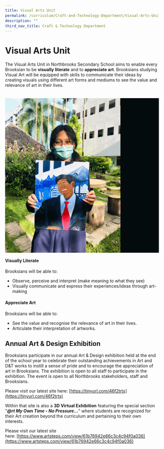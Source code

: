 ```yaml
---
title: Visual Arts Unit
permalink: /curriculum/Craft-and-Technology-Department/Visual-Arts-Unit/permalink/
description: ""
third_nav_title: Craft & Technology Department
---
```

Visual Arts Unit
================

The Visual Arts Unit in Northbrooks Secondary School aims to enable every Brooksian to be **visually literate** and to **appreciate art**. Brooksians studying Visual Art will be equipped with skills to communicate their ideas by creating visuals using different art forms and mediums to see the value and relevance of art in their lives.



<div>

<div style="float: left">

![](/images/visualarts.gif)

</div><div>

#### **Visually Literate**

Brooksians will be able to:

*   Observe, perceive and interpret (make meaning to what they see)
*   Visually communicate and express their experiences/ideas through art-making

#### **Appreciate Art**

Brooksians will be able to:

*   See the value and recognise the relevance of art in their lives.
*   Articulate their interpretation of artworks.

</div></div>

**Annual Art & Design Exhibition**
----------------------------------

Brooksians participate in our annual Art & Design exhibition held at the end of the school year to celebrate their outstanding achievements in Art and D&T works to instill a sense of pride and to encourage the appreciation of art in Brooksians. The exhibition is open to all staff to participate in the exhibition. The event is open to all Northbrooks stakeholders, staff and Brooksians.

Please visit our latest site here: [https://tinyurl.com/46f2trts](https://tinyurl.com/46f2trts)

Within that site is also a **3D Virtual Exhibition** featuring the special section "**_@rt My Own Time - No Pressure..._**" where students are recognized for their Art creation beyond the curriculum and pertaining to their own interests.

Please visit our latest site here: [https://www.artsteps.com/view/61b76942e66c3c4c94f0a036](https://www.artsteps.com/view/61b76942e66c3c4c94f0a036)